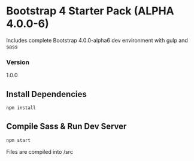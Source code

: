 # Bootstrap 4 Starter Pack (ALPHA 4.0.0-6)

Includes complete Bootstrap 4.0.0-alpha6 dev environment with gulp and sass

### Version

1.0.0

## Install Dependencies

```bash
npm install
```

## Compile Sass & Run Dev Server

```bash
npm start
```

Files are compiled into /src
